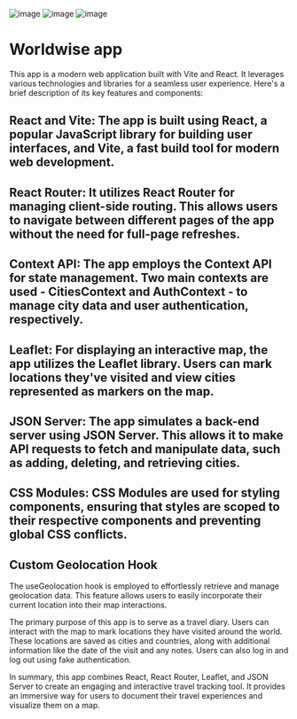 ![image](https://github.com/stzivel/worldwise/assets/58048079/9d949783-8535-4f99-83b1-59511e43eb4f)
![image](https://github.com/stzivel/worldwise/assets/58048079/d1aa1d44-d324-4631-9339-6e454691ae4e)
![image](https://github.com/stzivel/worldwise/assets/58048079/f8adb5fb-7af8-4574-a2a7-81322808bcb5)

# Worldwise app

This app is a modern web application built with Vite and React. It leverages various technologies and libraries for a seamless user experience. Here's a brief description of its key features and components:

## React and Vite: The app is built using React, a popular JavaScript library for building user interfaces, and Vite, a fast build tool for modern web development.

## React Router: It utilizes React Router for managing client-side routing. This allows users to navigate between different pages of the app without the need for full-page refreshes.

## Context API: The app employs the Context API for state management. Two main contexts are used - CitiesContext and AuthContext - to manage city data and user authentication, respectively.

## Leaflet: For displaying an interactive map, the app utilizes the Leaflet library. Users can mark locations they've visited and view cities represented as markers on the map.

## JSON Server: The app simulates a back-end server using JSON Server. This allows it to make API requests to fetch and manipulate data, such as adding, deleting, and retrieving cities.

## CSS Modules: CSS Modules are used for styling components, ensuring that styles are scoped to their respective components and preventing global CSS conflicts.

## Custom Geolocation Hook
The useGeolocation hook is employed to effortlessly retrieve and manage geolocation data. This feature allows users to easily incorporate their current location into their map interactions.

The primary purpose of this app is to serve as a travel diary.  Users can interact with the map to mark locations they have visited around the world.  These locations are saved as cities and countries, along with additional information like the date of the visit 
and any notes. Users can also log in and log out using fake authentication.

In summary, this app combines React, React Router, Leaflet, and JSON Server to create an engaging and interactive travel tracking tool. It provides an immersive way for users to document their travel experiences and visualize them on a map.
